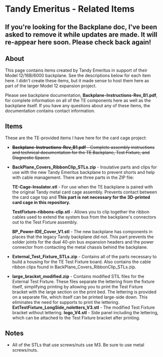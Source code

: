 # Tandy Emeritus - Related Items

## If you're looking for the Backplane doc, I've been asked to remove it while updates are made.  It will re-appear here soon.  Please check back again!

## About
This page contains items created by Tandy Emeritus in support of their Model 12/16B/6000 backplane.  See the descriptions below for each item here.  I didn't create these items, but it made sense to host them here as part of the larger Model 12 expansion project. 

Please see backplane documentation, **Backplane-Instructions-Rev_B1.pdf**, for complete information on all of the TE components here as well as the backplane itself.  If you have any questions about any of these items, the documentation contains contact information.

## Items

These are the TE-provided items I have here for the card cage project:

* ~~**Backplane-Instructions-Rev_B1.pdf** - Complete assembly instructions and technical documentation for the TE Backplane, Test Fixture, and Diagnostic Spacer.~~
* **BackPlane_Covers_RibbonClip_STLs.zip** - Insulative parts and clips for use with the new Tandy Emeritus backplane to prevent shorts and help with cable management.  There are three parts in the ZIP file:

  **TE-Cage-Insulator.stl** - For use when the TE backplane is paired with the original Tandy metal card cage assembly.  Prevents contact between the card cage top and **This part is not necessary for the 3D-printed card cage in this repository.**  

  **TestFixture-ribbons-clip.stl** - Allows you to clip together the ribbon cables used to extend the system bus from the backplane's connectors out to the Test Fixture assembly.

  **BP_Power-IDE_Cover_V1.stl** - The new backplane has components in places that the legacy Tandy backplane did not.  This part prevents the solder joints for the dual 40-pin bus expansion headers and the power connector from contacting the metal chassis behind the backplane. 
  
* **External_Test_Fixture_STLs.zip** - Contains all of the parts necessary to build a housing for the TE Test Fixture board.  Also contains the cable ribbon clips found in BackPlane_Covers_RibbonClip_STLs.zip.

* **large_bracket_modified.zip** - Contains modified STIL files for the External Test Fixture.  These files separate the lettering from the fixture itself, simplifying printing by allowing you to print the Test Fixture bracket with the large section on the print bed.  The lettering is provided on a separate file, which itself can be printed large-side down.  This eliminates the need for supports to print the lettering.
	**ExtTestFixture_LongSide_noletters_V3.stl** - The modified Test Fixture bracket without lettering.
	**logo_V4.stl** - Side panel including the lettering, which can be attached to the Test Fixture bracket after printing.

## Notes

* All of the STLs that use screws/nuts use M3.  Be sure to use metal screws/nuts.